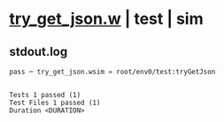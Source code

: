 # [try_get_json.w](../../../../../../examples/tests/sdk_tests/bucket/try_get_json.w) | test | sim

## stdout.log
```log
pass ─ try_get_json.wsim » root/env0/test:tryGetJson
 
 
Tests 1 passed (1)
Test Files 1 passed (1)
Duration <DURATION>
```


